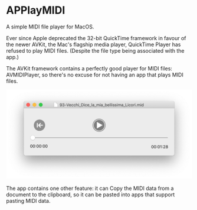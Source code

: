 # APPlayMIDI
A simple MIDI file player for MacOS.

Ever since Apple deprecated the 32-bit QuickTime framework in favour of the newer AVKit, the Mac's flagship media player, QuickTime Player has refused to play MIDI files. (Despite the file type being associated with the app.)

The AVKit framework contains a perfectly good player for MIDI files: AVMIDIPlayer, so there's no excuse for not having an app that plays MIDI files. 

![alt text](img/window.png)

The app contains one other feature: it can Copy the MIDI data from a document to the clipboard, so it can be pasted into apps that support pasting MIDI data.
